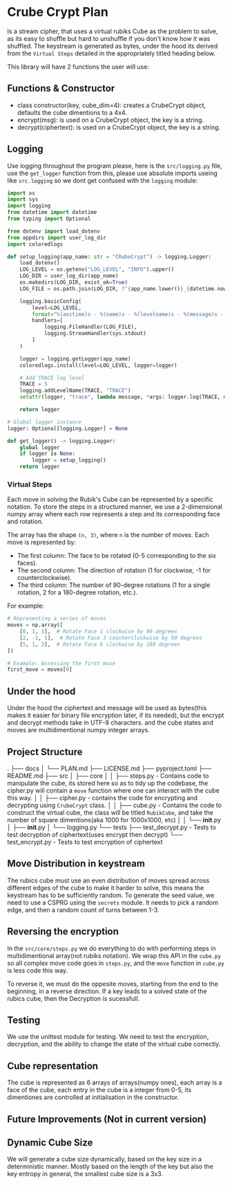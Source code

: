# Crube Crypt Plan

Is a stream cipher, that uses a virtual rubiks Cube as the problem to solve, as its easy to shuffle but hard to unshuffle if you don't know how it was shuffled.
The keystream is generated as bytes, under the hood its derived from the `Virtual Steps` detailed in the appropriately titled heading below.

This library will have 2 functions the user will use:

## Functions & Constructor
- class constructor(key, cube_dim=4): creates a CrubeCrypt object, defaults the cube dimentions to a 4x4.
- encrypt(msg): is used on a CrubeCrypt object, the key is a string.
- decrypt(ciphertext): is used on a CrubeCrypt object, the key is a string.

## Logging
Use logging throughout the program please, here is the `src/logging.py` file, use the `get_logger` function from this, please use absolute imports useing like `src.logging` so we dont get confused with the `logging` module:

```python
import os
import sys
import logging
from datetime import datetime
from typing import Optional

from dotenv import load_dotenv
from appdirs import user_log_dir
import coloredlogs

def setup_logging(app_name: str = "CRubeCrypt") -> logging.Logger:
    load_dotenv()
    LOG_LEVEL = os.getenv("LOG_LEVEL", "INFO").upper()
    LOG_DIR = user_log_dir(app_name)
    os.makedirs(LOG_DIR, exist_ok=True)
    LOG_FILE = os.path.join(LOG_DIR, f"{app_name.lower()}_{datetime.now().strftime('%Y-%m-%d_%H-%M-%S')}.log")

    logging.basicConfig(
        level=LOG_LEVEL,
        format="%(asctime)s - %(name)s - %(levelname)s - %(message)s - [%(filename)s:%(lineno)d]",
        handlers=[
            logging.FileHandler(LOG_FILE),
            logging.StreamHandler(sys.stdout)
        ]
    )

    logger = logging.getLogger(app_name)
    coloredlogs.install(level=LOG_LEVEL, logger=logger)

    # Add TRACE log level
    TRACE = 5
    logging.addLevelName(TRACE, "TRACE")
    setattr(logger, "trace", lambda message, *args: logger.log(TRACE, message, *args))

    return logger

# Global logger instance
logger: Optional[logging.Logger] = None

def get_logger() -> logging.Logger:
    global logger
    if logger is None:
        logger = setup_logging()
    return logger
```

### Virtual Steps

Each move in solving the Rubik's Cube can be represented by a specific notation. To store the steps in a structured manner, we use a 2-dimensional numpy array where each row represents a step and its corresponding face and rotation.

The array has the shape `(n, 3)`, where `n` is the number of moves. Each move is represented by:

- The first column: The face to be rotated (0-5 corresponding to the six faces).
- The second column: The direction of rotation (1 for clockwise, -1 for counterclockwise).
- The third column: The number of 90-degree rotations (1 for a single rotation, 2 for a 180-degree rotation, etc.).

For example:

```python
# Representing a series of moves
moves = np.array([
    [0, 1, 1],  # Rotate Face 1 clockwise by 90 degrees
    [2, -1, 1],  # Rotate Face 3 counterclockwise by 90 degrees
    [5, 1, 2],  # Rotate Face 6 clockwise by 180 degrees
])

# Example: Accessing the first move
first_move = moves[0]
```

## Under the hood

Under the hood the ciphertext and message will be used as bytes(this makes it easier for binary file encryption later, if its needed), but the encrypt and decrypt methods take in UTF-8 characters. and the cube states and moves are multidimentional numpy integer arrays.

## Project Structure
.
├── docs
│   └── PLAN.md
├── LICENSE.md
├── pyproject.toml
├── README.md
├── src
│   ├── core
│   │   ├── steps.py - Contains code to manipulate the cube, its stored here so as to tidy up the codebase, the cipher.py will contain a `move` function where one can interact with the cube this way.
│   │   ├── cipher.py - contains the code for encrypting and decrypting using `CrubeCrypt` class.
│   │   ├── cube.py - Contains the code to construct the virtual cube, the class will be titled `RubikCube`, and take the number of square dimentions(aka 1000 for 1000x1000, etc)
│   │   └── __init__.py
│   ├── __init__.py
│   └── logging.py
└── tests
    ├── test_decrypt.py - Tests to test decryption of ciphertext(uses encrypt then decrypt)
    └── test_encrypt.py - Tests to test encryption of ciphertext

## Move Distribution in keystream
The rubics cube must use an even distribution of moves spread across different edges of the cube to make it harder to solve, this means the keystream has to be sufficiently random. To generate the seed value, we need to use a CSPRG using the `secrets` module. It needs to pick a random edge, and then a random count of turns between 1-3.

## Reversing the encryption
In the `src/core/steps.py` we do everything to do with performing steps in multidimentional array(not rubiks notation).
We wrap this API in the `cube.py` so all complex move code goes in `steps.py`, and the `move` function in `cube.py` is less code this way.

To reverse it, we must do the oppesite moves, starting from the end to the beginning, in a reverse direction.
If a key leads to a solved state of the rubics cube, then the Decryption is sucessfull.

## Testing
We use the unittest module for testing.
We need to test the encryption, decryption, and the ability to change the state of the virtual cube correctly.

## Cube representation
The cube is represented as 6 arrays of arrays(numpy ones), each array is a face of the cube, each entry in the cube is a integer from 0-5, its dimentiones are controlled at initialisation in the constructor.

## Future Improvements (Not in current version)

## Dynamic Cube Size
We will generate a cube size dynamically, based on the key size in a deterministic manner. Mostly based on the length of the key but also the key entropy in general, the smallest cube size is a 3x3.
